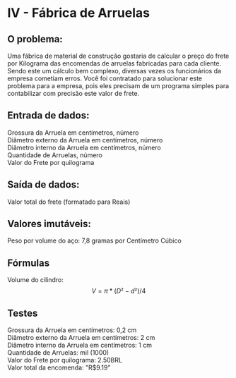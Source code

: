 # IV - Fábrica de Arruelas

## O problema:

Uma fábrica de material de construção gostaria de calcular o preço do frete por Kilograma das encomendas de arruelas fabricadas para cada cliente. Sendo este um cálculo bem complexo, diversas vezes os funcionários da empresa cometiam erros. Você foi contratado para solucionar este problema para a empresa, pois eles precisam de um programa simples para contabilizar com precisão este valor de frete.

## Entrada de dados:
Grossura da Arruela em centímetros, número   
Diâmetro externo da Arruela em centímetros, número   
Diâmetro interno da Arruela em centímetros, número   
Quantidade de Arruelas, número   
Valor do Frete por quilograma   

## Saída de dados:   

Valor total do frete (formatado para Reais)

## Valores imutáveis:   

Peso por volume do aço: 7,8 gramas por Centímetro Cúbico   


## Fórmulas

Volume do cilindro:   
$$
V = π * (D² - d²) / 4
$$


## Testes
Grossura da Arruela em centímetros: 0,2 cm    
Diâmetro externo da Arruela em centímetros: 2 cm     
Diâmetro interno da Arruela em centímetros: 1 cm   
Quantidade de Arruelas: mil (1000)   
Valor do Frete por quilograma: 2.50BRL   
Valor total da encomenda: "R$9.19"
